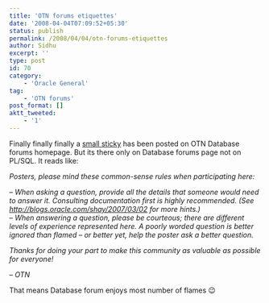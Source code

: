 ```yaml
---
title: 'OTN forums etiquettes'
date: '2008-04-04T07:09:52+05:30'
status: publish
permalink: /2008/04/04/otn-forums-etiquettes
author: Sidhu
excerpt: ''
type: post
id: 70
category:
    - 'Oracle General'
tag:
    - 'OTN forums'
post_format: []
aktt_tweeted:
    - '1'
---
```

Finally finally finally a [small sticky](http://forums.oracle.com/forums/ann.jspa?annID=718) has been posted on OTN Database forums homepage. But its there only on Database forums page not on PL/SQL. It reads like:

 *Posters, please mind these common-sense rules when participating here:*

*– When asking a question, provide all the details that someone would need to answer it. Consulting documentation first is highly recommended. (See <http://blogs.oracle.com/shay/2007/03/02> for more hints.)  
– When answering a question, please be courteous; there are different levels of experience represented here. A poorly worded question is better ignored than flamed – or better yet, help the poster ask a better question.*

*Thanks for doing your part to make this community as valuable as possible for everyone!*

*– OTN*

That means Database forum enjoys most number of flames 😉